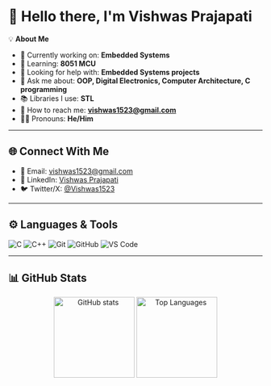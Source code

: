 # 👋 Hello there, I'm Vishwas Prajapati  

💡 **About Me**  
- 🔭 Currently working on: **Embedded Systems**  
- 🌱 Learning: **8051 MCU**  
- 🤝 Looking for help with: **Embedded Systems projects**  
- 💬 Ask me about: **OOP, Digital Electronics, Computer Architecture, C programming**  
- 📚 Libraries I use: **STL**  
- 📧 How to reach me: **vishwas1523@gmail.com**  
- 🙋‍♂️ Pronouns: **He/Him**  

---

## 🌐 Connect With Me  

- 📩 Email: [vishwas1523@gmail.com](mailto:vishwas1523@gmail.com)  
- 💼 LinkedIn: [Vishwas Prajapati](https://www.linkedin.com/in/vishwas-prajapati-b5498a320)  
- 🐦 Twitter/X: [@Vishwas1523](https://x.com/Vishwas1523)  

---

## ⚙️ Languages & Tools  

![C](https://img.shields.io/badge/C-00599C?style=flat&logo=c&logoColor=white)
![C++](https://img.shields.io/badge/C++-00599C?style=flat&logo=cplusplus&logoColor=white)
![Git](https://img.shields.io/badge/Git-F05032?style=flat&logo=git&logoColor=white)
![GitHub](https://img.shields.io/badge/GitHub-181717?style=flat&logo=github&logoColor=white)
![VS Code](https://img.shields.io/badge/VS%20Code-0078d7?style=flat&logo=visual-studio-code&logoColor=white)

---

## 📊 GitHub Stats  

<p align="center">
  <img src="https://github-readme-stats.vercel.app/api?username=Vishwas1523&show_icons=true&theme=radical" alt="GitHub stats" height="160"/>
  <img src="https://github-readme-stats.vercel.app/api/top-langs?username=Vishwas1523&layout=compact&theme=radical" alt="Top Languages" height="160"/>
</p>


